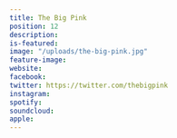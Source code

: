 ```yaml
---
title: The Big Pink
position: 12
description: 
is-featured: 
image: "/uploads/the-big-pink.jpg"
feature-image: 
website: 
facebook: 
twitter: https://twitter.com/thebigpink
instagram: 
spotify: 
soundcloud: 
apple: 
---
```


